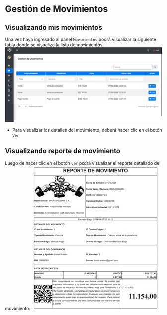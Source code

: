 # Gestión de Movimientos
## Visualizando mis movimientos
Una vez haya ingresado al panel `Movimientos` podrá visualizar la siguiente tabla donde se visualiza la lista de movimientos:
![Imagen de gestionar movimientos.](../../img/entrenador/gestion_movimientos.jpg "Pantalla de gestionar Movimientos.")

* Para visualizar los detalles del movimiento, deberá hacer clic en el botón `Ver`
## Visualizando reporte de movimiento
Luego de hacer clic en el botón `ver` podrá visualizar el reporte detallado del movimiento:
![Imagen de gestionar movimientos.](../../img/entrenador/reporte_movimiento.jpg "Pantalla de gestionar Movimientos.")